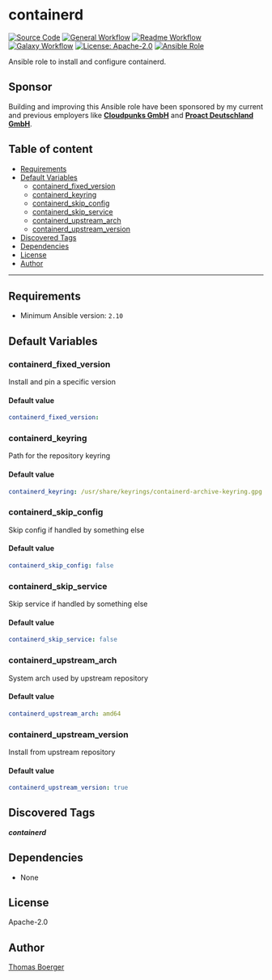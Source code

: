 # containerd

[![Source Code](https://img.shields.io/badge/github-source%20code-blue?logo=github&amp;logoColor=white)](https://github.com/rolehippie/containerd)
[![General Workflow](https://github.com/rolehippie/containerd/actions/workflows/general.yml/badge.svg)](https://github.com/rolehippie/containerd/actions/workflows/general.yml)
[![Readme Workflow](https://github.com/rolehippie/containerd/actions/workflows/readme.yml/badge.svg)](https://github.com/rolehippie/containerd/actions/workflows/readme.yml)
[![Galaxy Workflow](https://github.com/rolehippie/containerd/actions/workflows/galaxy.yml/badge.svg)](https://github.com/rolehippie/containerd/actions/workflows/galaxy.yml)
[![License: Apache-2.0](https://img.shields.io/github/license/rolehippie/containerd)](https://github.com/rolehippie/containerd/blob/master/LICENSE)
[![Ansible Role](https://img.shields.io/badge/role-rolehippie.containerd-blue)](https://galaxy.ansible.com/rolehippie/containerd)

Ansible role to install and configure containerd.

## Sponsor

Building and improving this Ansible role have been sponsored by my current and previous employers like **[Cloudpunks GmbH](https://cloudpunks.de)** and **[Proact Deutschland GmbH](https://www.proact.eu)**.

## Table of content

- [Requirements](#requirements)
- [Default Variables](#default-variables)
  - [containerd_fixed_version](#containerd_fixed_version)
  - [containerd_keyring](#containerd_keyring)
  - [containerd_skip_config](#containerd_skip_config)
  - [containerd_skip_service](#containerd_skip_service)
  - [containerd_upstream_arch](#containerd_upstream_arch)
  - [containerd_upstream_version](#containerd_upstream_version)
- [Discovered Tags](#discovered-tags)
- [Dependencies](#dependencies)
- [License](#license)
- [Author](#author)

---

## Requirements

- Minimum Ansible version: `2.10`


## Default Variables

### containerd_fixed_version

Install and pin a specific version

#### Default value

```YAML
containerd_fixed_version:
```

### containerd_keyring

Path for the repository keyring

#### Default value

```YAML
containerd_keyring: /usr/share/keyrings/containerd-archive-keyring.gpg
```

### containerd_skip_config

Skip config if handled by something else

#### Default value

```YAML
containerd_skip_config: false
```

### containerd_skip_service

Skip service if handled by something else

#### Default value

```YAML
containerd_skip_service: false
```

### containerd_upstream_arch

System arch used by upstream repository

#### Default value

```YAML
containerd_upstream_arch: amd64
```

### containerd_upstream_version

Install from upstream repository

#### Default value

```YAML
containerd_upstream_version: true
```

## Discovered Tags

**_containerd_**


## Dependencies

- None

## License

Apache-2.0

## Author

[Thomas Boerger](https://github.com/tboerger)
